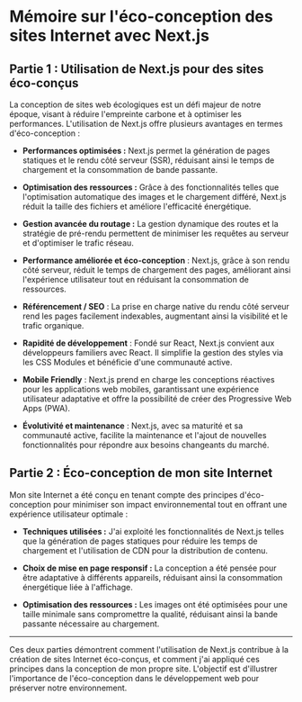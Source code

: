 # Mémoire sur l'éco-conception des sites Internet avec Next.js

## Partie 1 : Utilisation de Next.js pour des sites éco-conçus

La conception de sites web écologiques est un défi majeur de notre époque, visant à réduire l'empreinte carbone et à optimiser les performances. L'utilisation de Next.js offre plusieurs avantages en termes d'éco-conception :

- **Performances optimisées :** Next.js permet la génération de pages statiques et le rendu côté serveur (SSR), réduisant ainsi le temps de chargement et la consommation de bande passante.

- **Optimisation des ressources :** Grâce à des fonctionnalités telles que l'optimisation automatique des images et le chargement différé, Next.js réduit la taille des fichiers et améliore l'efficacité énergétique.

- **Gestion avancée du routage :** La gestion dynamique des routes et la stratégie de pré-rendu permettent de minimiser les requêtes au serveur et d'optimiser le trafic réseau.
- **Performance améliorée et éco-conception** : Next.js, grâce à son rendu côté serveur, réduit le temps de chargement des pages, améliorant ainsi l'expérience utilisateur tout en réduisant la consommation de ressources.

- **Référencement / SEO** : La prise en charge native du rendu côté serveur rend les pages facilement indexables, augmentant ainsi la visibilité et le trafic organique.

- **Rapidité de développement** : Fondé sur React, Next.js convient aux développeurs familiers avec React. Il simplifie la gestion des styles via les CSS Modules et bénéficie d'une communauté active.

- **Mobile Friendly** : Next.js prend en charge les conceptions réactives pour les applications web mobiles, garantissant une expérience utilisateur adaptative et offre la possibilité de créer des Progressive Web Apps (PWA).

- **Évolutivité et maintenance** : Next.js, avec sa maturité et sa communauté active, facilite la maintenance et l'ajout de nouvelles fonctionnalités pour répondre aux besoins changeants du marché.

## Partie 2 : Éco-conception de mon site Internet

Mon site Internet a été conçu en tenant compte des principes d'éco-conception pour minimiser son impact environnemental tout en offrant une expérience utilisateur optimale :

- **Techniques utilisées :** J'ai exploité les fonctionnalités de Next.js telles que la génération de pages statiques pour réduire les temps de chargement et l'utilisation de CDN pour la distribution de contenu.

- **Choix de mise en page responsif :** La conception a été pensée pour être adaptative à différents appareils, réduisant ainsi la consommation énergétique liée à l'affichage.

- **Optimisation des ressources :** Les images ont été optimisées pour une taille minimale sans compromettre la qualité, réduisant ainsi la bande passante nécessaire au chargement.

---

Ces deux parties démontrent comment l'utilisation de Next.js contribue à la création de sites Internet éco-conçus, et comment j'ai appliqué ces principes dans la conception de mon propre site. L'objectif est d'illustrer l'importance de l'éco-conception dans le développement web pour préserver notre environnement.
